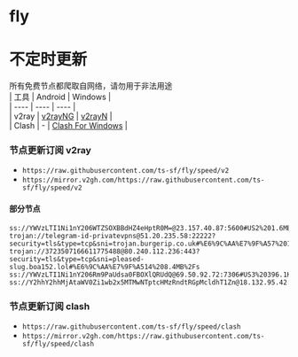 # fly
# 不定时更新
所有免费节点都爬取自网络，请勿用于非法用途  
|  工具  | Android  | Windows  |  
|  ----  | ----   | ----  |  
| v2ray  | [v2rayNG](https://github.com/2dust/v2rayNG/releases) | [v2rayN](https://github.com/2dust/v2rayN/releases) |  
| Clash  | - | [Clash For Windows](https://github.com/2dust/clashN/releases) | 
  
### 节点更新订阅  v2ray
- `https://raw.githubusercontent.com/ts-sf/fly/speed/v2`  
- `https://mirror.v2gh.com/https://raw.githubusercontent.com/ts-sf/fly/speed/v2`  

#### 部分节点  
``` 
ss://YWVzLTI1Ni1nY206WTZSOXBBdHZ4eHptR0M=@23.157.40.87:5600#US2%201.6MB%2Fs
trojan://telegram-id-privatevpns@51.20.235.58:22222?security=tls&type=tcp&sni=trojan.burgerip.co.uk#%E6%9C%AA%E7%9F%A57%2012.0MB%2Fs
trojan://3723507166611775488@80.240.112.236:443?security=tls&type=tcp&sni=pleased-slug.boa152.lol#%E6%9C%AA%E7%9F%A514%208.4MB%2Fs
ss://YWVzLTI1Ni1nY206Rm9PaUdsa0FBOXlQRUdQ@69.50.92.72:7306#US3%20396.1KB%2Fs
ss://Y2hhY2hhMjAtaWV0Zi1wb2x5MTMwNTptcHMzRndtRGpMcldhT1Zn@18.132.95.42:443#%E6%9C%AA%E7%9F%A520%20105.4KB%2Fs
```
### 节点更新订阅  clash
- `https://raw.githubusercontent.com/ts-sf/fly/speed/clash`  
- `https://mirror.v2gh.com/https://raw.githubusercontent.com/ts-sf/fly/speed/clash`  


